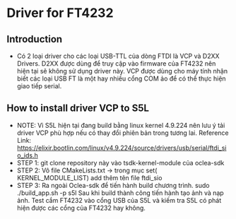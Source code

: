 # Driver for FT4232 

## Introduction 
 - Có 2 loại driver cho các loại USB-TTL của dòng FTDI là VCP và D2XX Drivers. D2XX được dùng để truy cập vào firmware của FT4232 nên hiện tại sẽ không sử dụng driver này. VCP được dùng cho máy tính nhận biết các loại USB FT là một hay nhiều cổng COM ảo để có thể thực hiện giao tiếp serial.
 
## How to install driver VCP to S5L
  - NOTE: Vì S5L hiện tại đang build bằng linux kernel 4.9.224 nên lưu ý tải driver VCP phù hợp nếu có thay đổi phiên bản trong tương lai. Reference Link: https://elixir.bootlin.com/linux/v4.9.224/source/drivers/usb/serial/ftdi_sio_ids.h 
  - STEP 1: git clone repository này vào tsdk-kernel-module của oclea-sdk
  - STEP 2: Vô file CMakeLists.txt -> trong mục set( KERNEL_MODULE_LIST) add thêm tên file ftdi_sio
  - STEP 3: Ra ngoài Oclea-sdk để tiến hành build chương trình.
  	sudo ./build_app.sh -p s5l
  Sau khi build thành công tiến hành tạo ảnh và nạp ảnh.
  Test cắm FT4232 vào cổng USB của S5L và kiếm tra S5L có phát hiện được các cổng của FT4232 hay không.
  
  
  
  
